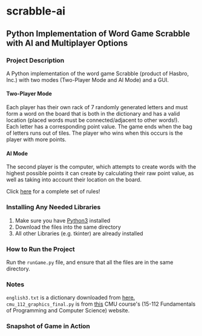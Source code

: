 # scrabble-ai 
## Python Implementation of Word Game Scrabble with AI and Multiplayer Options <br/>
### Project Description <br/>
A Python implementation of the word game Scrabble (product of Hasbro, Inc.) with two modes (Two-Player Mode and AI Mode) and a GUI.
#### Two-Player Mode
Each player has their own rack of 7 randomly generated letters and must form a word on the board that is both in the dictionary and has a valid location (placed words must be connected/adjacent to other words!). <br/>
Each letter has a corresponding point value. The game ends when the bag of letters runs out of tiles. The player who wins when this occurs is the player with more points.
#### AI Mode
The second player is the computer, which attempts to create words with the highest possible points it can create by calculating their raw point value, as well as taking into account their location on the board.

Click [here] for a complete set of rules!

### Installing Any Needed Libraries
1. Make sure you have [Python3] installed
2. Download the files into the same directory
3. All other Libraries (e.g. tkinter) are already installed

### How to Run the Project
Run the `runGame.py` file, and ensure that all the files are in the same directory.

### Notes
`english3.txt` is a dictionary downloaded from [here.]
`cmu_112_graphics_final.py` is from [this] CMU course's (15-112 Fundamentals of Programming and Computer Science) website.

### Snapshot of Game in Action


[here]:https://scrabble.hasbro.com/en-us/rules
[Python3]:https://www.python.org/download/releases/3.0/
[here.]:http://www.gwicks.net/dictionaries.htm
[this]:https://www.cs.cmu.edu/~112/notes/notes-animations-part1.html
